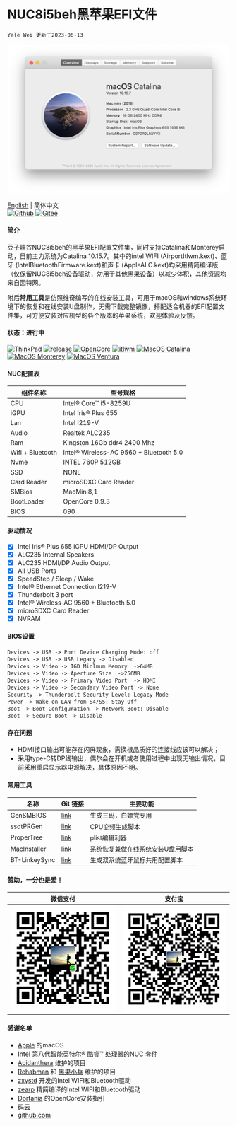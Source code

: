 # NUC8i5beh黑苹果EFI文件
`Yale Wei 更新于2023-06-13`

![Catalina](./pic/AboutThisMac_10.15.7.png)

[English](./README.md) | 简体中文  
[![Github](https://img.shields.io/badge/Github-blue.svg)](https://github.com/longanw/nuc8i5beh) [![Gitee](https://img.shields.io/badge/Gitee-brightgreen.svg)](https://gitee.com/yalewei/nuc8i5beh)

#### 简介
豆子峡谷NUC8i5beh的黑苹果EFI配置文件集，同时支持Catalina和Monterey启动，目前主力系统为Catalina 10.15.7。其中的intel WIFI (AirportItlwm.kext)、蓝牙 (IntelBluetoothFirmware.kext)和声卡 (AppleALC.kext)均采用精简编译版（仅保留NUC8i5beh设备驱动，勿用于其他黑果设备）以减少体积，其他资源均来自因特网。

附后**常用工具**是仿照维奇编写的在线安装工具，可用于macOS和windows系统环境下的恢复和在线安装U盘制作，无需下载完整镜像，搭配适合机器的EFI配置文件集，可方便安装对应机型的各个版本的苹果系统，欢迎体验及反馈。

#### 状态：进行中
[![ThinkPad](https://img.shields.io/badge/NUC-NUC8i5BEH-blue.svg)](https://ark.intel.com/content/www/cn/zh/ark/products/126148/intel-nuc-kit-nuc8i5beh.html?wapkw=nuc8i5beh) [![release](https://img.shields.io/badge/Download-latest-brightgreen.svg)](https://github.com/longanw/nuc8i5beh/releases) [![OpenCore](https://img.shields.io/badge/OpenCore-0.9.3-blue.svg)](https://github.com/acidanthera/OpenCorePkg/releases/latest) [![itlwm](https://img.shields.io/badge/itlwm-2.2stable-blue.svg)](https://github.com/OpenIntelWireless/itlwm/releases) [![MacOS Catalina](https://img.shields.io/badge/macOS-10.15.7-brightgreen.svg)](https://www.apple.com/macos/catalina/) [![MacOS Monterey](https://img.shields.io/badge/macOS-12.6-blue.svg)](https://www.apple.com/macos/monterey/) [![MacOS Ventura](https://img.shields.io/badge/macOS-13.4-brightgreen.svg)](https://www.apple.com/macos/ventura/)

#### NUC配置表

| 组件名称          | 型号规格                                 |
| ---------------- | ---------------------------------------|
| CPU              | Intel® Core™ i5-8259U                  |
| iGPU             | Intel Iris® Plus 655                   |
| Lan              | Intel I219-V                           |
| Audio            | Realtek ALC235                         |
| Ram              | Kingston 16Gb ddr4 2400 Mhz            |
| Wifi + Bluetooth | Intel® Wireless-AC 9560 + Bluetooth 5.0|
| Nvme             | INTEL 760P 512GB                       |
| SSD              | NONE                                   |
| Card Reader      | microSDXC Card Reader                  |
| SMBios           | MacMini8,1                             |
| BootLoader       | OpenCore 0.9.3                         |
| BIOS             | 090                                    |

#### 驱动情况

- [x] Intel Iris® Plus 655 iGPU HDMI/DP Output
- [x] ALC235 Internal Speakers
- [x] ALC235 HDMI/DP Audio Output
- [x] All USB Ports 
- [x] SpeedStep / Sleep / Wake
- [x] Intel® Ethernet Connection I219-V
- [x] Thunderbolt 3 port
- [x] Intel® Wireless-AC 9560 + Bluetooth 5.0
- [x] microSDXC Card Reader
- [x] NVRAM

#### BIOS设置
```
Devices -> USB -> Port Device Charging Mode: off
Devices -> USB -> USB Legacy -> Disabled
Devices -> Video -> IGD Minlmum Memory  ->64MB
Devices -> Video -> Aperture Size  ->256MB
Devices -> Video -> Primary Video Port  -> HDMI
Devices -> Video -> Secondary Video Port -> None
Security -> Thunderbolt Security Level: Legacy Mode
Power -> Wake on LAN from S4/S5: Stay Off
Boot -> Boot Configuration -> Network Boot: Disable
Boot -> Secure Boot -> Disable
```
#### 存在问题
- HDMI接口输出可能存在闪屏现象，需换根品质好的连接线应该可以解决；
- 采用type-C转DP线输出，偶尔会在开机或者使用过程中出现无输出情况，目前采用重启显示器电源解决，具体原因不明。

#### 常用工具

| 名称 | Git 链接 | 主要功能 |
| ---| --- | --- |
| GenSMBIOS| [link](https://github.com/corpnewt/GenSMBIOS) | 生成三码，白嫖党专用 |
| ssdtPRGen| [link](https://github.com/Piker-Alpha/ssdtPRGen.sh) | CPU变频生成脚本 |
| ProperTree| [link](https://github.com/corpnewt/ProperTree) | plist编辑利器 |
| MacInstaller| [link](https://github.com/longanw/nuc8i5beh/blob/master/tools/MacInstaller.zip) | 系统恢复兼做在线系统安装U盘用脚本   |
| BT-LinkeySync| [link](https://github.com/digitalbirdo/BT-LinkkeySync) | 生成双系统蓝牙鼠标共用配置脚本 |

#### 赞助，一分也是爱！

| 微信支付 | 支付宝 | 
| ---| --- |
| ![WePay](./pic/WePay.png) | ![alipay](./pic/Alipay.png) |

#### 感谢名单

- [Apple](https://www.apple.com) 的macOS
- [Intel](https://ark.intel.com/content/www/cn/zh/ark/products/series/129705/intel-nuc-kit-with-8th-generation-intel-core-processors.html) 第八代智能英特尔® 酷睿™ 处理器的NUC 套件
- [Acidanthera](https://github.com/acidanthera) 维护的项目
- [Rehabman](https://github.com/RehabMan) 和 [黑果小兵](https://github.com/daliansky) 维护的项目
- [zxystd](https://github.com/OpenIntelWireless/itlwm) 开发的Intel WIFI和Bluetooth驱动
- [zearp](https://github.com/zearp/Nucintosh) 精简编译的Intel WIFI和Bluetooth驱动
- [Dortania](https://dortania.github.io/OpenCore-Install-Guide/) 的OpenCore安装指引
- [码云](https://gitee.com) 
- [github.com](https://github.com) 



